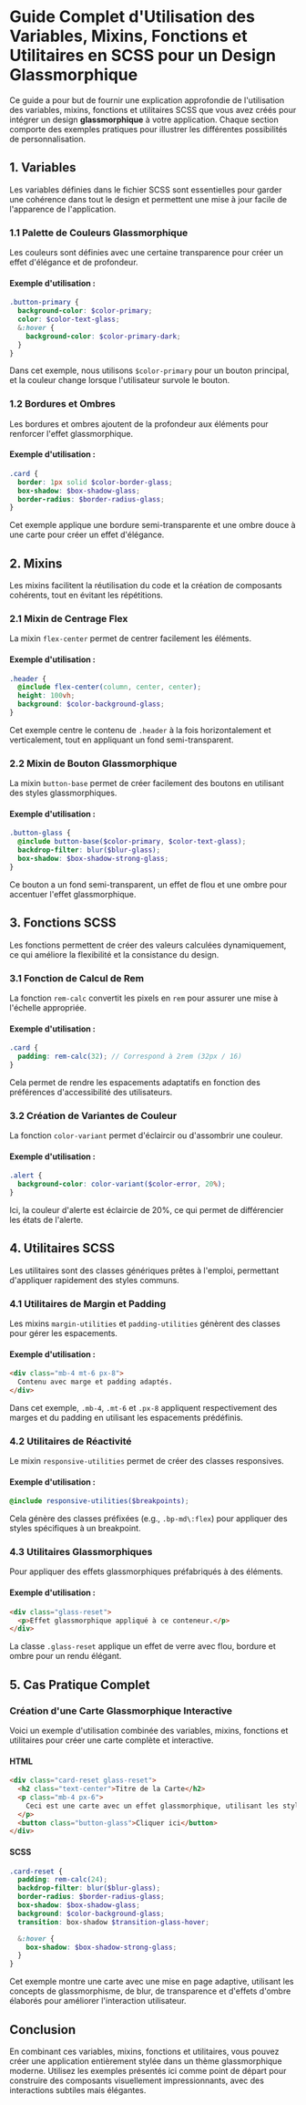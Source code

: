# Guide Complet d'Utilisation des Variables, Mixins, Fonctions et Utilitaires en SCSS pour un Design Glassmorphique

Ce guide a pour but de fournir une explication approfondie de l'utilisation des variables, mixins, fonctions et utilitaires SCSS que vous avez créés pour intégrer un design **glassmorphique** à votre application. Chaque section comporte des exemples pratiques pour illustrer les différentes possibilités de personnalisation.

## 1. Variables
Les variables définies dans le fichier SCSS sont essentielles pour garder une cohérence dans tout le design et permettent une mise à jour facile de l'apparence de l'application.

### 1.1 Palette de Couleurs Glassmorphique
Les couleurs sont définies avec une certaine transparence pour créer un effet d'élégance et de profondeur.

#### Exemple d'utilisation :
```scss
.button-primary {
  background-color: $color-primary;
  color: $color-text-glass;
  &:hover {
    background-color: $color-primary-dark;
  }
}
```
Dans cet exemple, nous utilisons `$color-primary` pour un bouton principal, et la couleur change lorsque l'utilisateur survole le bouton.

### 1.2 Bordures et Ombres
Les bordures et ombres ajoutent de la profondeur aux éléments pour renforcer l'effet glassmorphique.

#### Exemple d'utilisation :
```scss
.card {
  border: 1px solid $color-border-glass;
  box-shadow: $box-shadow-glass;
  border-radius: $border-radius-glass;
}
```
Cet exemple applique une bordure semi-transparente et une ombre douce à une carte pour créer un effet d'élégance.

## 2. Mixins
Les mixins facilitent la réutilisation du code et la création de composants cohérents, tout en évitant les répétitions.

### 2.1 Mixin de Centrage Flex
La mixin `flex-center` permet de centrer facilement les éléments.

#### Exemple d'utilisation :
```scss
.header {
  @include flex-center(column, center, center);
  height: 100vh;
  background: $color-background-glass;
}
```
Cet exemple centre le contenu de `.header` à la fois horizontalement et verticalement, tout en appliquant un fond semi-transparent.

### 2.2 Mixin de Bouton Glassmorphique
La mixin `button-base` permet de créer facilement des boutons en utilisant des styles glassmorphiques.

#### Exemple d'utilisation :
```scss
.button-glass {
  @include button-base($color-primary, $color-text-glass);
  backdrop-filter: blur($blur-glass);
  box-shadow: $box-shadow-strong-glass;
}
```
Ce bouton a un fond semi-transparent, un effet de flou et une ombre pour accentuer l'effet glassmorphique.

## 3. Fonctions SCSS
Les fonctions permettent de créer des valeurs calculées dynamiquement, ce qui améliore la flexibilité et la consistance du design.

### 3.1 Fonction de Calcul de Rem
La fonction `rem-calc` convertit les pixels en `rem` pour assurer une mise à l'échelle appropriée.

#### Exemple d'utilisation :
```scss
.card {
  padding: rem-calc(32); // Correspond à 2rem (32px / 16)
}
```
Cela permet de rendre les espacements adaptatifs en fonction des préférences d'accessibilité des utilisateurs.

### 3.2 Création de Variantes de Couleur
La fonction `color-variant` permet d'éclaircir ou d'assombrir une couleur.

#### Exemple d'utilisation :
```scss
.alert {
  background-color: color-variant($color-error, 20%);
}
```
Ici, la couleur d'alerte est éclaircie de 20%, ce qui permet de différencier les états de l'alerte.

## 4. Utilitaires SCSS
Les utilitaires sont des classes génériques prêtes à l'emploi, permettant d'appliquer rapidement des styles communs.

### 4.1 Utilitaires de Margin et Padding
Les mixins `margin-utilities` et `padding-utilities` génèrent des classes pour gérer les espacements.

#### Exemple d'utilisation :
```html
<div class="mb-4 mt-6 px-8">
  Contenu avec marge et padding adaptés.
</div>
```
Dans cet exemple, `.mb-4`, `.mt-6` et `.px-8` appliquent respectivement des marges et du padding en utilisant les espacements prédéfinis.

### 4.2 Utilitaires de Réactivité
Le mixin `responsive-utilities` permet de créer des classes responsives.

#### Exemple d'utilisation :
```scss
@include responsive-utilities($breakpoints);
```
Cela génère des classes préfixées (e.g., `.bp-md\:flex`) pour appliquer des styles spécifiques à un breakpoint.

### 4.3 Utilitaires Glassmorphiques
Pour appliquer des effets glassmorphiques préfabriqués à des éléments.

#### Exemple d'utilisation :
```html
<div class="glass-reset">
  <p>Effet glassmorphique appliqué à ce conteneur.</p>
</div>
```
La classe `.glass-reset` applique un effet de verre avec flou, bordure et ombre pour un rendu élégant.

## 5. Cas Pratique Complet
### Création d'une Carte Glassmorphique Interactive
Voici un exemple d'utilisation combinée des variables, mixins, fonctions et utilitaires pour créer une carte complète et interactive.

#### HTML
```html
<div class="card-reset glass-reset">
  <h2 class="text-center">Titre de la Carte</h2>
  <p class="mb-4 px-6">
    Ceci est une carte avec un effet glassmorphique, utilisant les styles SCSS avancés.
  </p>
  <button class="button-glass">Cliquer ici</button>
</div>
```
#### SCSS
```scss
.card-reset {
  padding: rem-calc(24);
  backdrop-filter: blur($blur-glass);
  border-radius: $border-radius-glass;
  box-shadow: $box-shadow-glass;
  background: $color-background-glass;
  transition: box-shadow $transition-glass-hover;

  &:hover {
    box-shadow: $box-shadow-strong-glass;
  }
}
```
Cet exemple montre une carte avec une mise en page adaptive, utilisant les concepts de glassmorphisme, de blur, de transparence et d'effets d'ombre élaborés pour améliorer l'interaction utilisateur.

## Conclusion
En combinant ces variables, mixins, fonctions et utilitaires, vous pouvez créer une application entièrement stylée dans un thème glassmorphique moderne. Utilisez les exemples présentés ici comme point de départ pour construire des composants visuellement impressionnants, avec des interactions subtiles mais élégantes.

